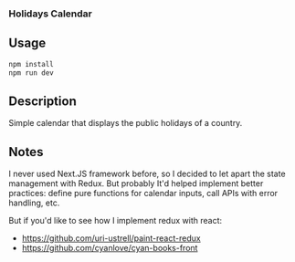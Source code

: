 ### Holidays Calendar

## Usage

```bash
npm install
npm run dev
```

## Description

Simple calendar that displays the public holidays of a country.

## Notes

I never used Next.JS framework before, so I decided to let apart the state management with Redux. But probably It'd helped implement better practices: define pure functions for calendar inputs, call APIs with error handling, etc.

But if you'd like to see how I implement redux with react:

-   https://github.com/uri-ustrell/paint-react-redux
-   https://github.com/cyanlove/cyan-books-front
